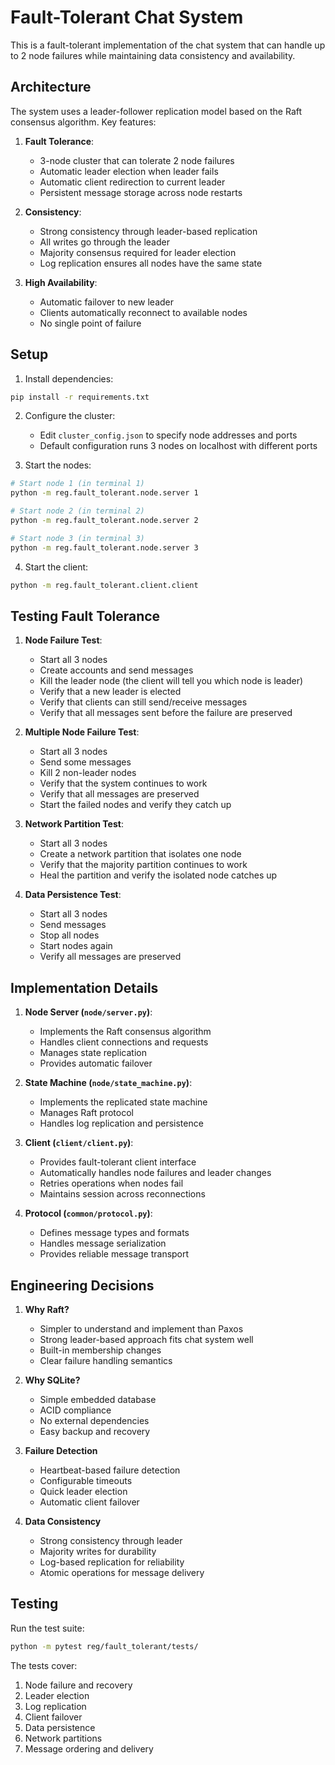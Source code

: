 # Fault-Tolerant Chat System

This is a fault-tolerant implementation of the chat system that can handle up to 2 node failures while maintaining data consistency and availability.

## Architecture

The system uses a leader-follower replication model based on the Raft consensus algorithm. Key features:

1. **Fault Tolerance**:
   - 3-node cluster that can tolerate 2 node failures
   - Automatic leader election when leader fails
   - Automatic client redirection to current leader
   - Persistent message storage across node restarts

2. **Consistency**:
   - Strong consistency through leader-based replication
   - All writes go through the leader
   - Majority consensus required for leader election
   - Log replication ensures all nodes have the same state

3. **High Availability**:
   - Automatic failover to new leader
   - Clients automatically reconnect to available nodes
   - No single point of failure

## Setup

1. Install dependencies:
```bash
pip install -r requirements.txt
```

2. Configure the cluster:
   - Edit `cluster_config.json` to specify node addresses and ports
   - Default configuration runs 3 nodes on localhost with different ports

3. Start the nodes:
```bash
# Start node 1 (in terminal 1)
python -m reg.fault_tolerant.node.server 1

# Start node 2 (in terminal 2)
python -m reg.fault_tolerant.node.server 2

# Start node 3 (in terminal 3)
python -m reg.fault_tolerant.node.server 3
```

4. Start the client:
```bash
python -m reg.fault_tolerant.client.client
```

## Testing Fault Tolerance

1. **Node Failure Test**:
   - Start all 3 nodes
   - Create accounts and send messages
   - Kill the leader node (the client will tell you which node is leader)
   - Verify that a new leader is elected
   - Verify that clients can still send/receive messages
   - Verify that all messages sent before the failure are preserved

2. **Multiple Node Failure Test**:
   - Start all 3 nodes
   - Send some messages
   - Kill 2 non-leader nodes
   - Verify that the system continues to work
   - Verify that all messages are preserved
   - Start the failed nodes and verify they catch up

3. **Network Partition Test**:
   - Start all 3 nodes
   - Create a network partition that isolates one node
   - Verify that the majority partition continues to work
   - Heal the partition and verify the isolated node catches up

4. **Data Persistence Test**:
   - Start all 3 nodes
   - Send messages
   - Stop all nodes
   - Start nodes again
   - Verify all messages are preserved

## Implementation Details

1. **Node Server (`node/server.py`)**:
   - Implements the Raft consensus algorithm
   - Handles client connections and requests
   - Manages state replication
   - Provides automatic failover

2. **State Machine (`node/state_machine.py`)**:
   - Implements the replicated state machine
   - Manages Raft protocol
   - Handles log replication and persistence

3. **Client (`client/client.py`)**:
   - Provides fault-tolerant client interface
   - Automatically handles node failures and leader changes
   - Retries operations when nodes fail
   - Maintains session across reconnections

4. **Protocol (`common/protocol.py`)**:
   - Defines message types and formats
   - Handles message serialization
   - Provides reliable message transport

## Engineering Decisions

1. **Why Raft?**
   - Simpler to understand and implement than Paxos
   - Strong leader-based approach fits chat system well
   - Built-in membership changes
   - Clear failure handling semantics

2. **Why SQLite?**
   - Simple embedded database
   - ACID compliance
   - No external dependencies
   - Easy backup and recovery

3. **Failure Detection**
   - Heartbeat-based failure detection
   - Configurable timeouts
   - Quick leader election
   - Automatic client failover

4. **Data Consistency**
   - Strong consistency through leader
   - Majority writes for durability
   - Log-based replication for reliability
   - Atomic operations for message delivery

## Testing

Run the test suite:
```bash
python -m pytest reg/fault_tolerant/tests/
```

The tests cover:
1. Node failure and recovery
2. Leader election
3. Log replication
4. Client failover
5. Data persistence
6. Network partitions
7. Message ordering and delivery
